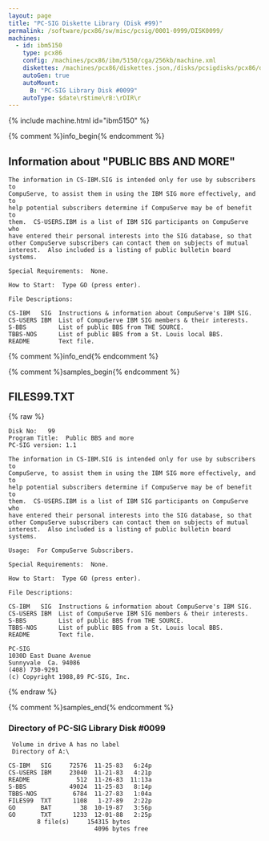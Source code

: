 ```yaml
---
layout: page
title: "PC-SIG Diskette Library (Disk #99)"
permalink: /software/pcx86/sw/misc/pcsig/0001-0999/DISK0099/
machines:
  - id: ibm5150
    type: pcx86
    config: /machines/pcx86/ibm/5150/cga/256kb/machine.xml
    diskettes: /machines/pcx86/diskettes.json,/disks/pcsigdisks/pcx86/diskettes.json
    autoGen: true
    autoMount:
      B: "PC-SIG Library Disk #0099"
    autoType: $date\r$time\rB:\rDIR\r
---
```


{% include machine.html id="ibm5150" %}

{% comment %}info_begin{% endcomment %}

## Information about "PUBLIC BBS AND MORE"

    The information in CS-IBM.SIG is intended only for use by subscribers to
    CompuServe, to assist them in using the IBM SIG more effectively, and to
    help potential subscribers determine if CompuServe may be of benefit to
    them.  CS-USERS.IBM is a list of IBM SIG participants on CompuServe who
    have entered their personal interests into the SIG database, so that
    other CompuServe subscribers can contact them on subjects of mutual
    interest.  Also included is a listing of public bulletin board systems.
    
    Special Requirements:  None.
    
    How to Start:  Type GO (press enter).
    
    File Descriptions:
    
    CS-IBM   SIG  Instructions & information about CompuServe's IBM SIG.
    CS-USERS IBM  List of CompuServe IBM SIG members & their interests.
    S-BBS         List of public BBS from THE SOURCE.
    TBBS-NOS      List of public BBS from a St. Louis local BBS.
    README        Text file.
{% comment %}info_end{% endcomment %}

{% comment %}samples_begin{% endcomment %}

## FILES99.TXT

{% raw %}
```
Disk No:   99
Program Title:  Public BBS and more
PC-SIG version: 1.1

The information in CS-IBM.SIG is intended only for use by subscribers to
CompuServe, to assist them in using the IBM SIG more effectively, and to
help potential subscribers determine if CompuServe may be of benefit to
them.  CS-USERS.IBM is a list of IBM SIG participants on CompuServe who
have entered their personal interests into the SIG database, so that
other CompuServe subscribers can contact them on subjects of mutual
interest.  Also included is a listing of public bulletin board systems.

Usage:  For CompuServe Subscribers.

Special Requirements:  None.

How to Start:  Type GO (press enter).

File Descriptions:

CS-IBM   SIG  Instructions & information about CompuServe's IBM SIG.
CS-USERS IBM  List of CompuServe IBM SIG members & their interests.
S-BBS         List of public BBS from THE SOURCE.
TBBS-NOS      List of public BBS from a St. Louis local BBS.
README        Text file.

PC-SIG
1030D East Duane Avenue
Sunnyvale  Ca. 94086
(408) 730-9291
(c) Copyright 1988,89 PC-SIG, Inc.

```
{% endraw %}

{% comment %}samples_end{% endcomment %}

### Directory of PC-SIG Library Disk #0099

     Volume in drive A has no label
     Directory of A:\

    CS-IBM   SIG     72576  11-25-83   6:24p
    CS-USERS IBM     23040  11-21-83   4:21p
    README             512  11-26-83  11:13a
    S-BBS            49024  11-25-83   8:14p
    TBBS-NOS          6784  11-27-83   1:04a
    FILES99  TXT      1108   1-27-89   2:22p
    GO       BAT        38  10-19-87   3:56p
    GO       TXT      1233  12-01-88   2:25p
            8 file(s)     154315 bytes
                            4096 bytes free

